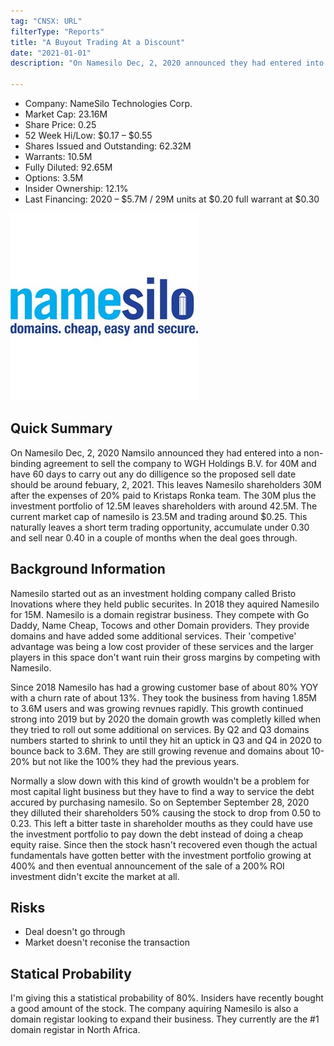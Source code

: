 ```yaml
---
tag: "CNSX: URL"
filterType: "Reports"
title: "A Buyout Trading At a Discount"
date: "2021-01-01"
description: "On Namesilo Dec, 2, 2020 announced they had entered into a non-binding agreement to sell the company to WGH Holdings B.V. for 40M. Presenting a short term trading opportunity."

---
```


- Company: NameSilo Technologies Corp.
- Market Cap: 23.16M
- Share Price: 0.25
- 52 Week Hi/Low: $0.17 – $0.55
- Shares Issued and Outstanding: 62.32M
- Warrants: 10.5M
- Fully Diluted: 92.65M
- Options: 3.5M
- Insider Ownership: 12.1%
- Last Financing: 2020 – $5.7M / 29M units at $0.20 full warrant at $0.30

![Namesilo Logo](./namesilo.jpg)

## Quick Summary

 On Namesilo Dec, 2, 2020 Namsilo announced they had entered into a non-binding agreement to sell the company to WGH Holdings B.V. for 40M and have 60 days to carry out any do dilligence so the proposed sell date should be around febuary, 2, 2021. This leaves Namesilo shareholders 30M after the expenses of 20% paid to Kristaps Ronka team. The 30M plus the investment portfolio of 12.5M leaves shareholders with around 42.5M. The current market cap of namesilo is 
 23.5M and trading around $0.25. This naturally leaves a short term trading opportunity, accumulate under 0.30 and sell near 0.40 in a couple of months when the deal goes through.

## Background Information

Namesilo started out as an investment holding company called Bristo Inovations where they held public securites. In 2018 they aquired Namesilo for 15M. Namesilo is a domain registrar business. They compete with Go Daddy, Name Cheap, Tocows and other Domain providers. They provide domains and have added some additional services. Their 'competive' advantage was being a low cost provider of these services and the larger players in this space don't want ruin their gross margins by competing with Namesilo.   

Since 2018 Namesilo has had a growing customer base of about 80% YOY with a churn rate of about 13%. They took the business from having 1.85M to 3.6M users and was growing revnues rapidly. This growth continued strong into 2019 but by 2020 the domain growth was completly killed when they tried to roll out some additional on services. By Q2 and Q3
domains numbers started to shrink to until they hit an uptick in Q3 and Q4 in 2020 to bounce back to 3.6M. They are still growing revenue and domains about 10-20% but not like the 100% they had the previous years. 

Normally a slow down with this kind of growth wouldn't be a problem for most capital light business but they have to find a way to service the debt accured by purchasing namesilo. So on September September 28, 2020 they dilluted their shareholders 50% causing the stock to drop from 0.50 to 0.23. This left a bitter taste in shareholder mouths as they could have use the investment portfolio to pay down the debt instead of doing a cheap equity raise. Since then the stock hasn't recovered even though the actual fundamentals have gotten better with the investment portfolio growing at 400% and then eventual announcement of the sale of a 200% ROI investment didn't excite the market at all. 

## Risks

- Deal doesn't go through
- Market doesn't reconise the transaction 

## Statical Probability 

I'm giving this a statistical probability of 80%. Insiders have recently bought a good amount of the stock. The company aquiring Namesilo is also a domain registar looking to expand their business. They currently are the #1 domain registar in North Africa. 






